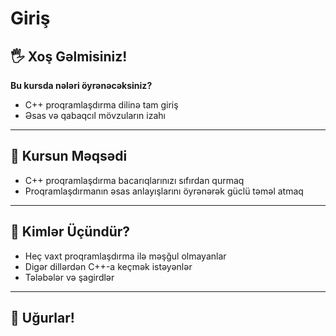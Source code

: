 # Giriş

## 🖐 Xoş Gəlmisiniz!

**Bu kursda nələri öyrənəcəksiniz?**

- C++ proqramlaşdırma dilinə tam giriş
- Əsas və qabaqcıl mövzuların izahı

---

## 🎯 Kursun Məqsədi

- C++ proqramlaşdırma bacarıqlarınızı sıfırdan qurmaq
- Proqramlaşdırmanın əsas anlayışlarını öyrənərək güclü təməl atmaq

---

## 👤 Kimlər Üçündür?

- Heç vaxt proqramlaşdırma ilə məşğul olmayanlar
- Digər dillərdən C++-a keçmək istəyənlər
- Tələbələr və şagirdlər

---

## 🚀 Uğurlar!